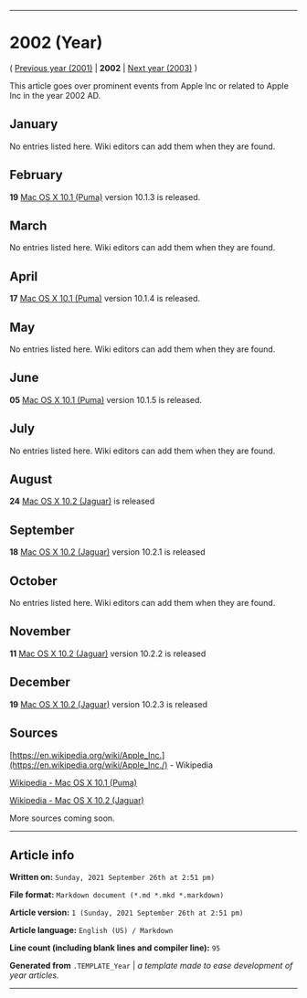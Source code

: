 
***

# 2002 (Year)

<!-- This article is about the year. For the 1984 Apple advertisement, go [here](https://github.com/seanpm2001/WacOS/wiki/1984(Advertisement)) for the Dystopian novel see [here](https://github.com/seanpm2001/WacOS/wiki/1984(Dystopia)/) !-->

( [Previous year (2001)](https://github.com/seanpm2001/WacOS/wiki/2001/) | **2002** | [Next year (2003)](https://github.com/seanpm2001/WacOS/wiki/2003/) )

This article goes over prominent events from Apple Inc or related to Apple Inc in the year 2002 AD.

## January

No entries listed here. Wiki editors can add them when they are found.

## February

**19** [Mac OS X 10.1 (Puma)](https://github.com/seanpm2001/WacOS/wiki/Mac-OS-X-10-1-Puma/) version 10.1.3 is released.

## March

No entries listed here. Wiki editors can add them when they are found.

## April

**17** [Mac OS X 10.1 (Puma)](https://github.com/seanpm2001/WacOS/wiki/Mac-OS-X-10-1-Puma/) version 10.1.4 is released.

## May

No entries listed here. Wiki editors can add them when they are found.

## June

**05** [Mac OS X 10.1 (Puma)](https://github.com/seanpm2001/WacOS/wiki/Mac-OS-X-10-1-Puma/) version 10.1.5 is released.

## July

No entries listed here. Wiki editors can add them when they are found.

## August

**24** [Mac OS X 10.2 (Jaguar)](https://github.com/seanpm2001/WacOS/wiki/Mac-OS-X-10-2-Jaguar/) is released

## September

**18** [Mac OS X 10.2 (Jaguar)](https://github.com/seanpm2001/WacOS/wiki/Mac-OS-X-10-2-Jaguar/) version 10.2.1 is released

## October

No entries listed here. Wiki editors can add them when they are found.

## November

**11** [Mac OS X 10.2 (Jaguar)](https://github.com/seanpm2001/WacOS/wiki/Mac-OS-X-10-2-Jaguar/) version 10.2.2 is released

## December

**19** [Mac OS X 10.2 (Jaguar)](https://github.com/seanpm2001/WacOS/wiki/Mac-OS-X-10-2-Jaguar/) version 10.2.3 is released

## Sources

[https://en.wikipedia.org/wiki/Apple_Inc.](https://en.wikipedia.org/wiki/Apple_Inc./) - Wikipedia

[Wikipedia - Mac OS X 10.1 (Puma)](https://en.wikipedia.org/wiki/Mac_OS_X_10.1/)

[Wikipedia - Mac OS X 10.2 (Jaguar)](https://en.wikipedia.org/wiki/Mac_OS_X_Jaguar/)

More sources coming soon.

***

## Article info

**Written on:** `Sunday, 2021 September 26th at 2:51 pm)`

**File format:** `Markdown document (*.md *.mkd *.markdown)`

**Article version:** `1 (Sunday, 2021 September 26th at 2:51 pm)`

**Article language:** `English (US) / Markdown`

**Line count (including blank lines and compiler line):** `95`

**Generated from** `.TEMPLATE_Year` | _a template made to ease development of year articles._

***

<!-- Tools

Quick copy and paste

https://github.com/seanpm2001/WacOS/wiki/

!-->
